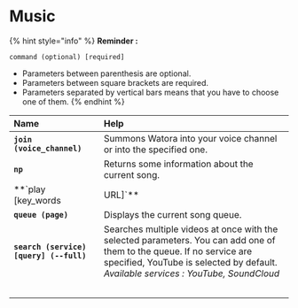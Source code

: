 # Music

{% hint style="info" %}
**Reminder :**

`command (optional) [required]`

* Parameters between parenthesis are optional.
* Parameters between square brackets are required.
* Parameters separated by vertical bars means that you have to choose one of them. 
{% endhint %}



| **Name** | Help |
| :--- | :--- |
| **`join (voice_channel)`** | Summons Watora into your voice channel or into the specified one. |
| **`np`** | Returns some information about the current song. |
| **`play [key_words|URL]`** | Enqueues a song with an URL or keywords. Can also enqueue a stream or a radio. |
| **`queue (page)`** |  Displays the current song queue. |
| **`search (service) [query] (--full)`** | Searches multiple videos at once with the selected parameters. You can add one of them to the queue. If no service are specified, YouTube is selected by default.  _Available services : YouTube, SoundCloud_ |
|  |  |
|  |  |
|  |  |
|  |  |
|  |  |









